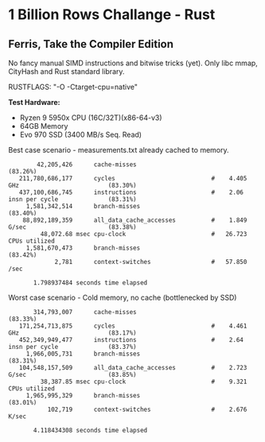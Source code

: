 # 1 Billion Rows Challange - Rust

## Ferris, Take the Compiler Edition

No fancy manual SIMD instructions and bitwise tricks (yet). Only libc mmap, CityHash and Rust standard library.

RUSTFLAGS: "-O -Ctarget-cpu=native"

**Test Hardware:**
- Ryzen 9 5950x CPU (16C/32T)(x86-64-v3)
- 64GB Memory
- Evo 970 SSD (3400 MB/s Seq. Read)

Best case scenario - measurements.txt already cached to memory.
```
        42,205,426      cache-misses                                                            (83.26%)
   211,780,686,177      cycles                           #    4.405 GHz                         (83.30%)
   437,100,686,745      instructions                     #    2.06  insn per cycle              (83.31%)
     1,581,342,514      branch-misses                                                           (83.40%)
    88,892,189,359      all_data_cache_accesses          #    1.849 G/sec                       (83.38%)
         48,072.68 msec cpu-clock                        #   26.723 CPUs utilized
     1,581,670,473      branch-misses                                                           (83.42%)
             2,781      context-switches                 #   57.850 /sec

       1.798937484 seconds time elapsed
```

Worst case scenario - Cold memory, no cache (bottlenecked by SSD)
```
       314,793,007      cache-misses                                                            (83.33%)
   171,254,713,875      cycles                           #    4.461 GHz                         (83.17%)
   452,349,949,477      instructions                     #    2.64  insn per cycle              (83.37%)
     1,966,005,731      branch-misses                                                           (83.31%)
   104,548,157,509      all_data_cache_accesses          #    2.723 G/sec                       (83.85%)
         38,387.85 msec cpu-clock                        #    9.321 CPUs utilized
     1,965,995,329      branch-misses                                                           (83.01%)
           102,719      context-switches                 #    2.676 K/sec

       4.118434308 seconds time elapsed
```

